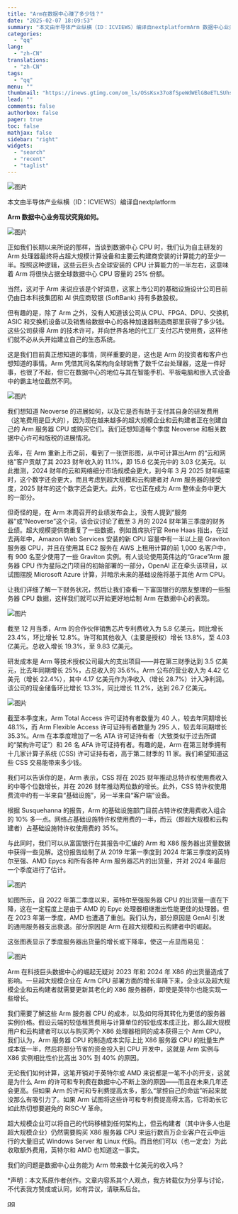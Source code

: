 ```yaml
---
title: "Arm在数据中心赚了多少钱？"
date: "2025-02-07 18:09:53"
summary: "本文由半导体产业纵横（ID：ICVIEWS）编译自nextplatformArm 数据中心业务现状究..."
categories:
  - "qq"
lang:
  - "zh-CN"
translations:
  - "zh-CN"
tags:
  - "qq"
menu: ""
thumbnail: "https://inews.gtimg.com/om_ls/OSsKsx37o8fSpeWdWElGBeETLSUhsj3jeNEDYRtuSriSYAA_640360/0"
lead: ""
comments: false
authorbox: false
pager: true
toc: false
mathjax: false
sidebar: "right"
widgets:
  - "search"
  - "recent"
  - "taglist"
---
```


![图片](https://inews.gtimg.com/news_bt/OCkhTKrkLTnW0yLUqUPIpgScGgZwc5M_cfcZhY56KBTvoAA/641)

本文由半导体产业纵横（ID：ICVIEWS）编译自nextplatform

**Arm 数据中心业务现状究竟如何。**

![图片](https://inews.gtimg.com/news_bt/Ol_J0LG7GqWvDJHZPfyILnk7JoZNUWqkTGshhHIfx7s8EAA/641)

正如我们长期以来所说的那样，当谈到数据中心 CPU 时，我们认为自主研发的 Arm 处理器最终将占超大规模计算设备和主要云构建商安装的计算能力的至少一半。按照这种逻辑，这些云巨头占全球安装的 CPU 计算能力的一半左右，这意味着 Arm 将很快占据全球数据中心 CPU 容量的 25% 份额。

当然，这对于 Arm 来说应该是个好消息，这家上市公司的基础设施设计公司目前仍由日本科技集团和 AI 供应商软银 (SoftBank) 持有多数股权。

但有趣的是，除了 Arm 之外，没有人知道该公司从 CPU、FPGA、DPU、交换机 ASIC 和交换机设备以及销售给数据中心的各种加速器制造商那里获得了多少钱。这些公司获得 Arm 的技术许可，并向世界各地的代工厂支付芯片使用费，这样他们就不必从头开始建立自己的生态系统。

这是我们目前真正想知道的事情，同样重要的是，这也是 Arm 的投资者和客户也想知道的事情。Arm 凭借其同名架构向全球销售了数千亿台处理器，这是一件好事，也很了不起，但它在数据中心的地位与其在智能手机、平板电脑和嵌入式设备中的霸主地位截然不同。

![图片](https://inews.gtimg.com/news_bt/OH6HlpLjaUHNIhP1XbthJ5uYfscoV6zYfl51HYsI8jAtsAA/641)

我们想知道 Neoverse 的进展如何，以及它是否有助于支付其自身的研发费用（这笔费用是巨大的），因为现在越来越多的超大规模企业和云构建者正在创建自己的 Arm 服务器 CPU 或购买它们。我们还想知道每个季度 Neoverse 和相关数据中心许可和版税的进展情况。

去年，在 Arm 重新上市之前，看到了一张饼形图，从中可计算出Arm 的“云和网络”客户贡献了其 2023 财年收入的 11.1%，即 15.6 亿美元中的 3.03 亿美元。以此推测，2024 财年的云和网络细分市场规模会更大，到今年 3 月 2025 财年结束时，这个数字还会更大，而且考虑到超大规模和云构建者对 Arm 服务器的接受度，2025 财年的这个数字还会更大。此外，它也正在成为 Arm 整体业务中更大的一部分。

但奇怪的是，在 Arm 本周召开的业绩发布会上，没有人提到“服务器”或“Neoverse”这个词，该会议讨论了截至 3 月的 2024 财年第三季度的财务业绩。超大规模提供商重复了一些数据，例如首席执行官 Rene Haas 指出，在过去两年中，Amazon Web Services 安装的新 CPU 容量中有一半以上是 Graviton 服务器 CPU，并且在使用其 EC2 服务在 AWS 上租用计算的前 1,000 名客户中，有 900 名至少使用了一些 Graviton 实例。有人谈论使用英伟达的“Grace”Arm 服务器 CPU 作为星际之门项目的初始部署的一部分，OpenAI 正在牵头该项目，以试图摆脱 Microsoft Azure 计算，并暗示未来的基础设施将基于其他 Arm CPU。

让我们详细了解一下财务状况，然后让我们查看一下富国银行的朋友整理的一些服务器 CPU 数据，这样我们就可以开始更好地绘制 Arm 在数据中心的表现。

![图片](https://inews.gtimg.com/news_bt/Omu_08WJrmOccNSa8tuhHnRcqA4YeSk13QUY5FLostytIAA/641)

截至 12 月当季，Arm 的合作伙伴销售芯片专利费收入为 5.8 亿美元，同比增长 23.4%，环比增长 12.8%。许可和其他收入（主要是授权）增长 13.8%，至 4.03 亿美元。总收入增长 19.3%，至 9.83 亿美元。

研发成本是 Arm 等技术授权公司最大的支出项目——并在第三财季达到 3.5 亿美元，比去年同期增长 25%，占总收入的 35.6%。Arm 公布的营业收入为 4.42 亿美元（增长 22.4%），其中 4.17 亿美元作为净收入（增长 28.7%）计入净利润。该公司的现金储备环比增长 13.3%，同比增长 11.2%，达到 26.7 亿美元。

![图片](https://inews.gtimg.com/news_bt/O5TSQW0K-NOV5DA49Vkow131YKAchBeAhY_9j88aoxOwIAA/641)

截至本季度末，Arm Total Access 许可证持有者数量为 40 人，较去年同期增长 48.1%，而 Arm Flexible Access 许可证持有者数量为 295 人，较去年同期增长 35.3%。Arm 在本季度增加了一名 ATA 许可证持有者（大致类似于过去所谓的“架构许可证”）和 26 名 AFA 许可证持有者。有趣的是，Arm 在第三财季拥有十几家计算子系统 (CSS) 许可证持有者，高于第二财季的 11 家。我们希望知道这些 CSS 交易能带来多少钱。

我们可以告诉你的是，Arm 表示，CSS 将在 2025 财年推动总特许权使用费收入的中等个位数增长，并在 2026 财年推动两位数的增长。此外，CSS 特许权使用费流中约有一半来自“基础设施”，另一半来自“客户端”设备。

根据 Susquehanna 的报告，Arm 的基础设施部门目前占特许权使用费收入组合的 10% 多一点。网络占基础设施特许权使用费的一半，而云（即超大规模和云构建者）占基础设施特许权使用费的 35%。

与此同时，我们可以从富国银行在其报告中汇编的 Arm 和 X86 服务器出货量数据中获得一些见解。这份报告绘制了从 2019 年第一季度到 2024 年第三季度的英特尔至强、AMD Epycs 和所有各种 Arm 服务器芯片的出货量，并对 2024 年最后一个季度进行了估计。

![图片](https://inews.gtimg.com/news_bt/OP6On1wqi2PyaPbNqBkIsrt7Mygc8hVaqKO6stYUnlpCYAA/641)

如图所示，自 2022 年第二季度以来，英特尔至强服务器 CPU 的出货量一直在下降，这在一定程度上是由于 AMD 的 Epyc 处理器相继推出性能更佳的处理器。但在 2023 年第一季度，AMD 也遭遇了重创。我们认为，部分原因是 GenAI 引发的通用服务器支出衰退。部分原因是 Arm 在超大规模和云构建者中的崛起。

这张图表显示了季度服务器出货量的增长或下降率，使这一点显而易见：

![图片](https://inews.gtimg.com/news_bt/O0f2gsiufI3Pu9GryrSmu572J4WKhPDz0ravfxlHCT4y0AA/641)

Arm 在科技巨头数据中心的崛起无疑对 2023 年和 2024 年 X86 的出货量造成了影响。一旦超大规模企业在 Arm CPU 部署方面的增长率降下来，企业以及超大规模企业和云构建者就需要更新其老化的 X86 服务器群，即使是英特尔也能实现一些增长。

我们需要了解这些 Arm 服务器 CPU 的成本，以及如何将其转化为更低的服务器实例价格。假设云端的较低租赁费用与计算单位的较低成本成正比，那么超大规模用户和云构建者可以以与购买两个 X86 处理器相同的成本获得三个 Arm CPU。我们认为，Arm 服务器 CPU 的制造成本实际上比 X86 服务器 CPU 的批量生产成本低一半，然后将部分节省的资金投入到 CPU 开发中，这就是 Arm 实例与 X86 实例相比性价比高出 30% 到 40% 的原因。

无论我们如何计算，这笔开销对于英特尔或 AMD 来说都是一笔不小的开支，这就是为什么 Arm 的许可和专利费在数据中心不断上涨的原因——而且在未来几年还会更高。但如果 Arm 的许可和专利费提高太多，那么“掌控自己的命运”听起来就没那么有吸引力了。如果 Arm 试图将这些许可和专利费提高得太高，它将助长它如此热切想要避免的 RISC-V 革命。

超大规模企业可以将自己的代码移植到任何架构上，但云构建者（其中许多人也是超大规模企业）仍然需要购买 X86 服务器 CPU 来运行数百万企业客户在云中运行的大量旧式 Windows Server 和 Linux 代码。而且他们可以（也一定会）为此收取额外费用，英特尔和 AMD 也知道这一事实。

我们的问题是数据中心业务能为 Arm 带来数十亿美元的收入吗？

\*声明：本文系原作者创作。文章内容系其个人观点，我方转载仅为分享与讨论，不代表我方赞成或认同，如有异议，请联系后台。

[qq](https://new.qq.com/rain/a/20250207A07DN400)
